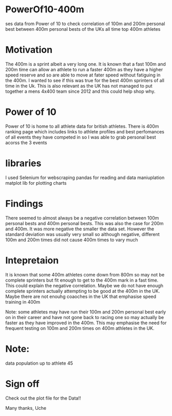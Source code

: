 # PowerOf10-400m
ses data from Power of 10 to check correlation of 100m and 200m personal best between 400m personal bests of the UKs all time top 400m athletes

# Motivation
The 400m is a sprint albeit a very long one. It is known that a fast 100m and 200m time can allow an athlete to run a faster 400m as they have a higher speed reserve and so are able to move at fater speed without fatiguing in the 400m. 
I wanted to see if this was true for the best 400m sprinters of all time in the Uk. 
This is also relevant as the UK has not managed to put together a mens 4x400 team since 2012 and this could help shop why.

# Power of 10
Power of 10 is home to all athlete data for british athletes. 
There is 400m ranking page which includes links to athlete profiles and best perfomances of all events they have competed in so I was able to grab personal best acorss the 3 events

# libraries
I used Selenium for webscraping
pandas for reading and data maniuplation
matplot lib for plotting charts 

# Findings
There seemed to almost always be a negative correlation between 100m personal bests and 400m personal bests. This was also the case for 200m and 400m.
It was more negative the smaller the data set.
However the standard deviation was usually very small so although negative, different 100m and 200m times did not cause 400m times to vary much

# Intepretaion
It is known that some 400m athletes come down from 800m so may not be complete sprinters but fit enough to get to the 400m mark in a fast time. This could explain the negative correlation. 
Maybe we do not have enough complete sprinters actually attempting to be good at the 400m in the UK. 
Maybe there are not enouhg coaoches in the UK that emphasise speed training in 400m 

Note: some athletes may have run their 100m and 200m personal best early on in their career and have not gone back to racing one so may actually be faster as they have improved in the 400m. This may emphasise the need for frequent testing on 100m and 200m times on 400m athletes in the UK.

# Note:
data population up to athlete 45
# Sign off
Check out the plot file for the Data!!

Many thanks,
Uche
